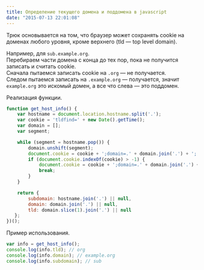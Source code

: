 ```yaml
---
title: Определение текущего домена и поддомена в javascript
date: "2015-07-13 22:01:08"
---
```


Трюк основывается на том, что браузер может сохранять cookie на доменах любого уровня, кроме верхнего (tld — top level domain).  

Например, для `sub.example.org`.  
Перебираем части домена с конца до тех пор, пока не получится записать и считать cookie.  
Сначала пытаемся записать cookie на `.org` — не получается.  
Следом пытаемся записать на `.example.org` — получается, значит `example.org` это искомый домен, а все что слева — это поддомен.

Реализация функции.

```javascript
function get_host_info() {
    var hostname = document.location.hostname.split('.');
    var cookie = 'tldfind=' + new Date().getTime();
    var domain = [];
    var segment;

    while (segment = hostname.pop()) {
        domain.unshift(segment);
        document.cookie = cookie + ';domain=.' + domain.join('.') + ';';
        if (document.cookie.indexOf(cookie) > -1) {
            document.cookie = cookie + ';domain=.' + domain.join('.') + ';expires=Thu, 01 Jan 1970 00:00:01 GMT;';
            break;
        }
    }

    return {
        subdomain: hostname.join('.') || null,
        domain: domain.join('.') || null,
        tld: domain.slice(1).join('.') || null
   };
})();
```

Пример использования.

```javascript
var info = get_host_info();
console.log(info.tld); // org
console.log(info.domain); // example.org
console.log(info.subdomain); // sub
```
